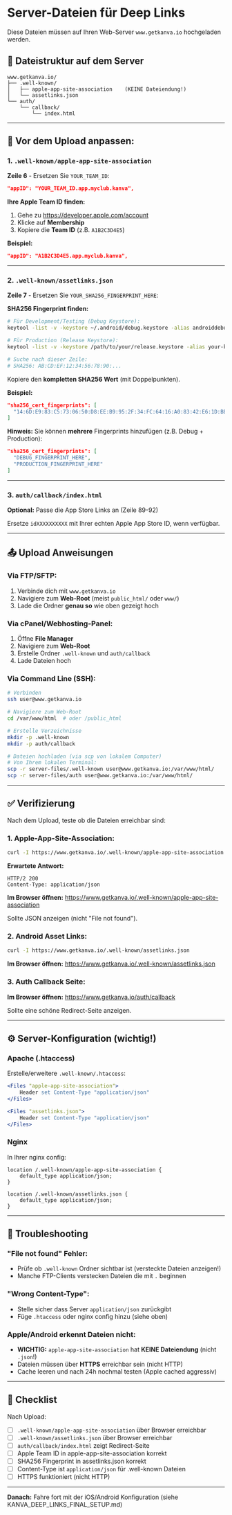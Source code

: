 # Server-Dateien für Deep Links

Diese Dateien müssen auf Ihren Web-Server `www.getkanva.io` hochgeladen werden.

## 📁 Dateistruktur auf dem Server

```
www.getkanva.io/
├── .well-known/
│   ├── apple-app-site-association    (KEINE Dateiendung!)
│   └── assetlinks.json
└── auth/
    └── callback/
        └── index.html
```

---

## 🔧 Vor dem Upload anpassen:

### 1. `.well-known/apple-app-site-association`

**Zeile 6** - Ersetzen Sie `YOUR_TEAM_ID`:

```json
"appID": "YOUR_TEAM_ID.app.myclub.kanva",
```

**Ihre Apple Team ID finden:**
1. Gehe zu https://developer.apple.com/account
2. Klicke auf **Membership**
3. Kopiere die **Team ID** (z.B. `A1B2C3D4E5`)

**Beispiel:**
```json
"appID": "A1B2C3D4E5.app.myclub.kanva",
```

---

### 2. `.well-known/assetlinks.json`

**Zeile 7** - Ersetzen Sie `YOUR_SHA256_FINGERPRINT_HERE`:

**SHA256 Fingerprint finden:**

```bash
# Für Development/Testing (Debug Keystore):
keytool -list -v -keystore ~/.android/debug.keystore -alias androiddebugkey -storepass android -keypass android

# Für Production (Release Keystore):
keytool -list -v -keystore /path/to/your/release.keystore -alias your-key-alias

# Suche nach dieser Zeile:
# SHA256: AB:CD:EF:12:34:56:78:90:...
```

Kopiere den **kompletten SHA256 Wert** (mit Doppelpunkten).

**Beispiel:**
```json
"sha256_cert_fingerprints": [
  "14:6D:E9:83:C5:73:06:50:D8:EE:B9:95:2F:34:FC:64:16:A0:83:42:E6:1D:BE:A8:8A:04:96:B2:3F:CF:44:E5"
]
```

**Hinweis:** Sie können **mehrere** Fingerprints hinzufügen (z.B. Debug + Production):

```json
"sha256_cert_fingerprints": [
  "DEBUG_FINGERPRINT_HERE",
  "PRODUCTION_FINGERPRINT_HERE"
]
```

---

### 3. `auth/callback/index.html`

**Optional:** Passe die App Store Links an (Zeile 89-92)

Ersetze `idXXXXXXXXXX` mit Ihrer echten Apple App Store ID, wenn verfügbar.

---

## 📤 Upload Anweisungen

### Via FTP/SFTP:

1. Verbinde dich mit `www.getkanva.io`
2. Navigiere zum **Web-Root** (meist `public_html/` oder `www/`)
3. Lade die Ordner **genau so** wie oben gezeigt hoch

### Via cPanel/Webhosting-Panel:

1. Öffne **File Manager**
2. Navigiere zum **Web-Root**
3. Erstelle Ordner `.well-known` und `auth/callback`
4. Lade Dateien hoch

### Via Command Line (SSH):

```bash
# Verbinden
ssh user@www.getkanva.io

# Navigiere zum Web-Root
cd /var/www/html  # oder /public_html

# Erstelle Verzeichnisse
mkdir -p .well-known
mkdir -p auth/callback

# Dateien hochladen (via scp von lokalem Computer)
# Von Ihrem lokalen Terminal:
scp -r server-files/.well-known user@www.getkanva.io:/var/www/html/
scp -r server-files/auth user@www.getkanva.io:/var/www/html/
```

---

## ✅ Verifizierung

Nach dem Upload, teste ob die Dateien erreichbar sind:

### 1. Apple-App-Site-Association:

```bash
curl -I https://www.getkanva.io/.well-known/apple-app-site-association
```

**Erwartete Antwort:**
```
HTTP/2 200
Content-Type: application/json
```

**Im Browser öffnen:**
https://www.getkanva.io/.well-known/apple-app-site-association

Sollte JSON anzeigen (nicht "File not found").

### 2. Android Asset Links:

```bash
curl -I https://www.getkanva.io/.well-known/assetlinks.json
```

**Im Browser öffnen:**
https://www.getkanva.io/.well-known/assetlinks.json

### 3. Auth Callback Seite:

**Im Browser öffnen:**
https://www.getkanva.io/auth/callback

Sollte eine schöne Redirect-Seite anzeigen.

---

## ⚙️ Server-Konfiguration (wichtig!)

### Apache (.htaccess)

Erstelle/erweitere `.well-known/.htaccess`:

```apache
<Files "apple-app-site-association">
    Header set Content-Type "application/json"
</Files>

<Files "assetlinks.json">
    Header set Content-Type "application/json"
</Files>
```

### Nginx

In Ihrer nginx config:

```nginx
location /.well-known/apple-app-site-association {
    default_type application/json;
}

location /.well-known/assetlinks.json {
    default_type application/json;
}
```

---

## 🐛 Troubleshooting

### "File not found" Fehler:

- Prüfe ob `.well-known` Ordner sichtbar ist (versteckte Dateien anzeigen!)
- Manche FTP-Clients verstecken Dateien die mit `.` beginnen

### "Wrong Content-Type":

- Stelle sicher dass Server `application/json` zurückgibt
- Füge `.htaccess` oder nginx config hinzu (siehe oben)

### Apple/Android erkennt Dateien nicht:

- **WICHTIG:** `apple-app-site-association` hat **KEINE Dateiendung** (nicht `.json`!)
- Dateien müssen über **HTTPS** erreichbar sein (nicht HTTP)
- Cache leeren und nach 24h nochmal testen (Apple cached aggressiv)

---

## 📝 Checklist

Nach Upload:

- [ ] `.well-known/apple-app-site-association` über Browser erreichbar
- [ ] `.well-known/assetlinks.json` über Browser erreichbar
- [ ] `auth/callback/index.html` zeigt Redirect-Seite
- [ ] Apple Team ID in apple-app-site-association korrekt
- [ ] SHA256 Fingerprint in assetlinks.json korrekt
- [ ] Content-Type ist `application/json` für .well-known Dateien
- [ ] HTTPS funktioniert (nicht HTTP)

---

**Danach:** Fahre fort mit der iOS/Android Konfiguration (siehe KANVA_DEEP_LINKS_FINAL_SETUP.md)
